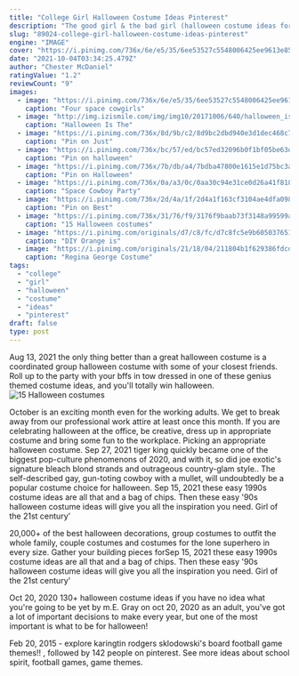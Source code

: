 ```yaml
---
title: "College Girl Halloween Costume Ideas Pinterest"
description: "The good girl & the bad girl (halloween costume ideas for women)  Follow us on pinterest for more halloween costume ideas for women! tags: easy costumes for halloween party. Pingback: 31 easy and cute college halloween costume ideas"
slug: "89024-college-girl-halloween-costume-ideas-pinterest"
engine: "IMAGE"
cover: "https://i.pinimg.com/736x/6e/e5/35/6ee53527c5548006425ee9613e854288.jpg"
date: "2021-10-04T03:34:25.479Z"
author: "Chester McDaniel"
ratingValue: "1.2"
reviewCount: "9"
images:
  - image: "https://i.pinimg.com/736x/6e/e5/35/6ee53527c5548006425ee9613e854288.jpg"
    caption: "Four space cowgirls"
  - image: "http://img.izismile.com/img/img10/20171006/640/halloween_is_the_perfect_theme_to_make_group_costumes_for_everyone_640_16.jpg"
    caption: "Halloween Is The"
  - image: "https://i.pinimg.com/736x/8d/9b/c2/8d9bc2dbd940e3d1dec468c7fb246ad8--group-costumes-party-costumes.jpg"
    caption: "Pin on Just"
  - image: "https://i.pinimg.com/736x/bc/57/ed/bc57ed32096b0f1bf05be63d51775f88--netflix-duo.jpg"
    caption: "Pin on halloween"
  - image: "https://i.pinimg.com/736x/7b/db/a4/7bdba47800e1615e1d75bc3aaf1e91c8--purge-halloween-costumes.jpg"
    caption: "Pin on Halloween"
  - image: "https://i.pinimg.com/736x/0a/a3/0c/0aa30c94e31ce0d26a41f8181acc97dd.jpg"
    caption: "Space Cowboy Party"
  - image: "https://i.pinimg.com/736x/2d/4a/1f/2d4a1f163cf3104ae4dfa098c4f26709.jpg"
    caption: "Pin on Best"
  - image: "https://i.pinimg.com/736x/31/76/f9/3176f9baab73f3148a99599ac44c98ec.jpg"
    caption: "15 Halloween costumes"
  - image: "https://i.pinimg.com/originals/d7/c8/fc/d7c8fc5e9b605037651fac6aa9c60a5c.jpg"
    caption: "DIY Orange is"
  - image: "https://i.pinimg.com/originals/21/18/04/211804b1f629386fdcd554656c35896c.jpg"
    caption: "Regina George Costume"
tags:
  - "college"
  - "girl"
  - "halloween"
  - "costume"
  - "ideas"
  - "pinterest"
draft: false
type: post
---
```


Aug 13, 2021 the only thing better than a great halloween costume is a coordinated group halloween costume with some of your closest friends. Roll up to the party with your bffs in tow dressed in one of these genius themed costume ideas, and you'll totally win halloween.
![15 Halloween costumes](https://i.pinimg.com/736x/31/76/f9/3176f9baab73f3148a99599ac44c98ec.jpg "15 Halloween costumes")

October is an exciting month even for the working adults. We get to break away from our professional work attire at least once this month. If you are celebrating halloween at the office, be creative, dress up in appropriate costume and bring some fun to the workplace. Picking an appropriate halloween costume. Sep 27, 2021 tiger king quickly became one of the biggest pop-culture phenomenons of 2020, and with it, so did joe exotic&#39;s signature bleach blond strands and outrageous country-glam style.. The self-described gay, gun-toting cowboy with a mullet, will undoubtedly be a popular costume choice for halloween. Sep 15, 2021 these easy 1990s costume ideas are all that and a bag of chips.  Then these easy &#39;90s halloween costume ideas will give you all the inspiration you need. Girl of the 21st century&#39;
<!--inArticleAds-->

<!--galleryOne-->

20,000+ of the best halloween decorations, group costumes to outfit the whole family, couple costumes and costumes for the lone superhero in every size. Gather your building pieces forSep 15, 2021 these easy 1990s costume ideas are all that and a bag of chips.  Then these easy '90s halloween costume ideas will give you all the inspiration you need. Girl of the 21st century'
<!--inArticleAds-->

<!--galleryTwo-->

Oct 20, 2020 130+ halloween costume ideas if you have no idea what you're going to be yet by m.E. Gray on oct 20, 2020 as an adult, you've got a lot of important decisions to make every year, but one of the most important is what to be for halloween!
<!--galleryThree-->

Feb 20, 2015 - explore karingtin rodgers sklodowski's board football game themes!! , followed by 142 people on pinterest. See more ideas about school spirit, football games, game themes.